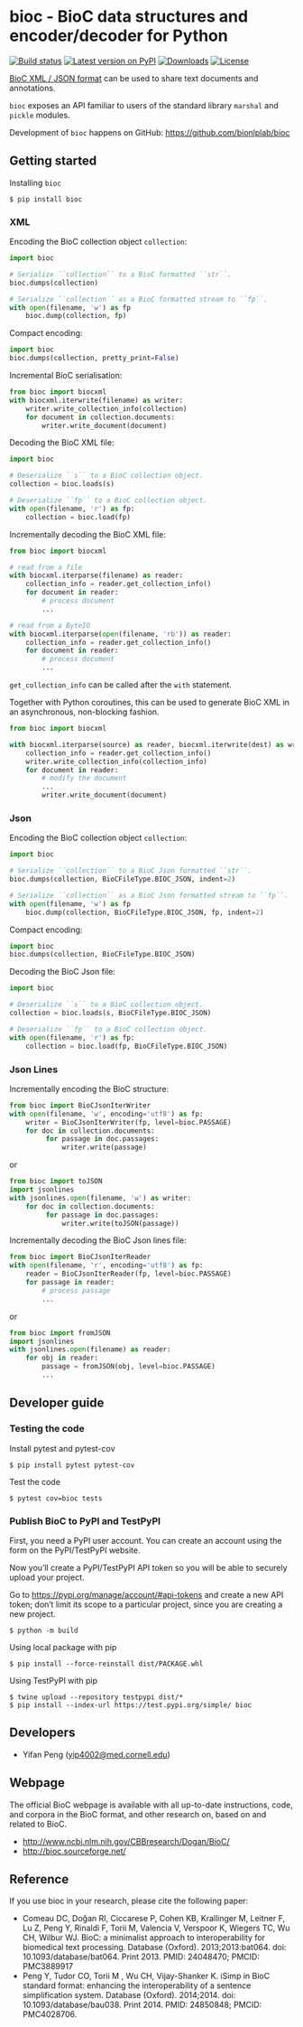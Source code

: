 # bioc - BioC data structures and encoder/decoder for Python

[![Build
status](https://github.com/bionlplab/bioc/workflows/bioc/badge.svg)](https://github.com/bionlplab/bioc/)
[![Latest version on
PyPI](https://img.shields.io/pypi/v/bioc.svg)](https://pypi.python.org/pypi/bioc)
[![Downloads](https://img.shields.io/pypi/dm/bioc.svg)](https://pypi.python.org/pypi/bioc)
[![License](https://img.shields.io/pypi/l/bioc.svg)](https://opensource.org/licenses/MIT)

[BioC XML / JSON format](http://bioc.sourceforge.net/) can be used to
share text documents and annotations.

`bioc` exposes an API familiar to users of the standard library
`marshal` and `pickle` modules.

Development of `bioc` happens on GitHub:
<https://github.com/bionlplab/bioc>

## Getting started

Installing `bioc`

```shell
$ pip install bioc
```

### XML

Encoding the BioC collection object `collection`:

```python
import bioc

# Serialize ``collection`` to a BioC formatted ``str``.
bioc.dumps(collection)

# Serialize ``collection`` as a BioC formatted stream to ``fp``.
with open(filename, 'w') as fp
    bioc.dump(collection, fp)
```

Compact encoding:

```python
import bioc
bioc.dumps(collection, pretty_print=False)
```

Incremental BioC serialisation:

```python
from bioc import biocxml
with biocxml.iterwrite(filename) as writer:
    writer.write_collection_info(collection)
    for document in collection.documents:
        writer.write_document(document)
```

Decoding the BioC XML file:

```python
import bioc

# Deserialize ``s`` to a BioC collection object.
collection = bioc.loads(s)

# Deserialize ``fp`` to a BioC collection object.
with open(filename, 'r') as fp:
    collection = bioc.load(fp)
```

Incrementally decoding the BioC XML file:

```python
from bioc import biocxml

# read from a file
with biocxml.iterparse(filename) as reader:
    collection_info = reader.get_collection_info()
    for document in reader:
        # process document
        ...

# read from a ByteIO
with biocxml.iterparse(open(filename, 'rb')) as reader:
    collection_info = reader.get_collection_info()
    for document in reader:
        # process document
        ...
```

`get_collection_info` can be called after the `with` statement.

Together with Python coroutines, this can be used to generate BioC XML
in an asynchronous, non-blocking fashion.

```python
from bioc import biocxml

with biocxml.iterparse(source) as reader, biocxml.iterwrite(dest) as writer:
    collection_info = reader.get_collection_info()
    writer.write_collection_info(collection_info)
    for document in reader:
        # modify the document
        ...
        writer.write_document(document)
```

### Json

Encoding the BioC collection object `collection`:

```python
import bioc

# Serialize ``collection`` to a BioC Json formatted ``str``.
bioc.dumps(collection, BioCFileType.BIOC_JSON, indent=2)

# Serialize ``collection`` as a BioC Json formatted stream to ``fp``.
with open(filename, 'w') as fp
    bioc.dump(collection, BioCFileType.BIOC_JSON, fp, indent=2)
```

Compact encoding:

```python
import bioc
bioc.dumps(collection, BioCFileType.BIOC_JSON)
```

Decoding the BioC Json file:

```python
import bioc

# Deserialize ``s`` to a BioC collection object.
collection = bioc.loads(s, BioCFileType.BIOC_JSON)

# Deserialize ``fp`` to a BioC collection object.
with open(filename, 'r') as fp:
    collection = bioc.load(fp, BioCFileType.BIOC_JSON)
```

### Json Lines

Incrementally encoding the BioC structure:

```python
from bioc import BioCJsonIterWriter
with open(filename, 'w', encoding='utf8') as fp:
    writer = BioCJsonIterWriter(fp, level=bioc.PASSAGE)
    for doc in collection.documents:
         for passage in doc.passages:
             writer.write(passage)
```

or

```python
from bioc import toJSON
import jsonlines
with jsonlines.open(filename, 'w') as writer:
    for doc in collection.documents:
         for passage in doc.passages:
             writer.write(toJSON(passage))
```

Incrementally decoding the BioC Json lines file:

```python
from bioc import BioCJsonIterReader
with open(filename, 'r', encoding='utf8') as fp:
    reader = BioCJsonIterReader(fp, level=bioc.PASSAGE)
    for passage in reader:
        # process passage
        ...
```

or

```python
from bioc import fromJSON
import jsonlines
with jsonlines.open(filename) as reader:
    for obj in reader:
        passage = fromJSON(obj, level=bioc.PASSAGE)
        ...
```

## Developer guide

### Testing the code

Install pytest and pytest-cov

```shell
$ pip install pytest pytest-cov
```

Test the code

```shell
$ pytest cov=bioc tests
```

### Publish BioC to PyPI and TestPyPI

First, you need a PyPI user account. You can create an account using the
form on the PyPI/TestPyPI website.

Now you’ll create a PyPI/TestPyPI API token so you will be able to
securely upload your project.

Go to <https://pypi.org/manage/account/#api-tokens> and create a new API
token; don’t limit its scope to a particular project, since you are
creating a new project.

```shell
$ python -m build
```

Using local package with pip

```shell
$ pip install --force-reinstall dist/PACKAGE.whl
```

Using TestPyPI with pip

```shell
$ twine upload --repository testpypi dist/*
$ pip install --index-url https://test.pypi.org/simple/ bioc
```

## Developers

  - Yifan Peng (<yip4002@med.cornell.edu>)

## Webpage

The official BioC webpage is available with all up-to-date instructions,
code, and corpora in the BioC format, and other research on, based on
and related to BioC.

  - <http://www.ncbi.nlm.nih.gov/CBBresearch/Dogan/BioC/>
  - <http://bioc.sourceforge.net/>

## Reference

If you use bioc in your research, please cite the following paper:

  - Comeau DC, Doğan RI, Ciccarese P, Cohen KB, Krallinger M, Leitner F, Lu Z, Peng Y, Rinaldi F, Torii M, 
    Valencia V, Verspoor K, Wiegers TC, Wu CH, Wilbur WJ. BioC: a minimalist approach to interoperability 
    for biomedical text processing. Database (Oxford). 2013;2013:bat064. doi: 10.1093/database/bat064. 
    Print 2013. PMID: 24048470; PMCID: PMC3889917
  - Peng Y, Tudor CO, Torii M , Wu CH, Vijay-Shanker K. iSimp in BioC standard format: enhancing the 
    interoperability of a sentence simplification system. Database (Oxford). 2014;2014. 
    doi: 10.1093/database/bau038. Print 2014. PMID: 24850848; PMCID: PMC4028706. 

